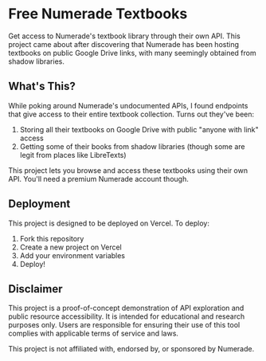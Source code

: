 # Free Numerade Textbooks

Get access to Numerade's textbook library through their own API. This project came about after discovering that Numerade has been hosting textbooks on public Google Drive links, with many seemingly obtained from shadow libraries.

## What's This?

While poking around Numerade's undocumented APIs, I found endpoints that give access to their entire textbook collection. Turns out they've been:
1. Storing all their textbooks on Google Drive with public "anyone with link" access
2. Getting some of their books from shadow libraries (though some are legit from places like LibreTexts)

This project lets you browse and access these textbooks using their own API. You'll need a premium Numerade account though.

## Deployment

This project is designed to be deployed on Vercel. To deploy:

1. Fork this repository
2. Create a new project on Vercel
3. Add your environment variables
4. Deploy!

## Disclaimer

This project is a proof-of-concept demonstration of API exploration and public resource accessibility. It is intended for educational and research purposes only. Users are responsible for ensuring their use of this tool complies with applicable terms of service and laws.

This project is not affiliated with, endorsed by, or sponsored by Numerade.
